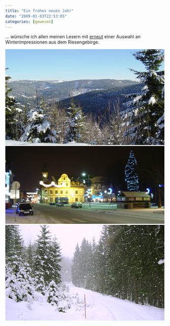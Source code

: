 ```yaml
---
title: "Ein frohes neues Jahr"
date: "2009-01-03T22:53:05"
categories: [gewesen]
---
```


... wünsche ich allen meinen Lesern mit [erneut](/2008/01/09/ein-gesundes-neues-jahr/) einer Auswahl an Winterimpressionen aus dem Riesengebirge.

![winterpanorama](winterpanorama.jpg)
![vrchlabi](vrchlabi.jpg)
![schneefall](schneefall1.jpg)
